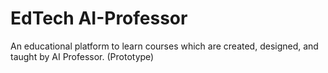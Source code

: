 # EdTech AI-Professor
An educational platform to learn courses which are created, designed, and taught by AI Professor. (Prototype)
